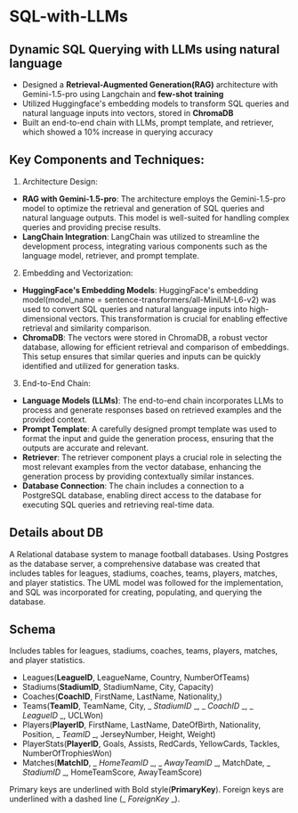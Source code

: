 # SQL-with-LLMs
## Dynamic SQL Querying with LLMs using natural language

- Designed a **Retrieval-Augmented Generation(RAG)** architecture with Gemini-1.5-pro using Langchain and **few-shot training**
- Utilized Huggingface's embedding models to transform SQL queries and natural language inputs into vectors, stored in **ChromaDB**
- Built an end-to-end chain with LLMs, prompt template, and retriever, which showed a 10% increase in querying accuracy

## Key Components and Techniques:

1. Architecture Design:

- **RAG with Gemini-1.5-pro**: The architecture employs the Gemini-1.5-pro model to optimize the retrieval and generation of SQL queries and natural language outputs. This model is well-suited for handling complex queries and providing precise results.
- **LangChain Integration**: LangChain was utilized to streamline the development process, integrating various components such as the language model, retriever, and prompt template.

2. Embedding and Vectorization:

- **HuggingFace's Embedding Models**: HuggingFace's embedding model(model_name = sentence-transformers/all-MiniLM-L6-v2) was used to convert SQL queries and natural language inputs into high-dimensional vectors. This transformation is crucial for enabling effective retrieval and similarity comparison.
- **ChromaDB**: The vectors were stored in ChromaDB, a robust vector database, allowing for efficient retrieval and comparison of embeddings. This setup ensures that similar queries and inputs can be quickly identified and utilized for generation tasks.

3. End-to-End Chain:

- **Language Models (LLMs)**: The end-to-end chain incorporates LLMs to process and generate responses based on retrieved examples and the provided context.
- **Prompt Template**: A carefully designed prompt template was used to format the input and guide the generation process, ensuring that the outputs are accurate and relevant.
- **Retriever**: The retriever component plays a crucial role in selecting the most relevant examples from the vector database, enhancing the generation process by providing contextually similar instances.
- **Database Connection**: The chain includes a connection to a PostgreSQL database, enabling direct access to the database for executing SQL queries and retrieving real-time data.

## Details about DB
A Relational database system to manage football databases. Using Postgres as the database server, a comprehensive database was created that includes tables for leagues, stadiums, coaches, teams, players, matches, and player statistics. The UML model was followed for the implementation, and SQL was incorporated for creating, populating, and querying the database.

## Schema
Includes tables for leagues, stadiums, coaches, teams, players, matches, and player statistics.
- Leagues(__LeagueID__, LeagueName, Country, NumberOfTeams)
- Stadiums(__StadiumID__, StadiumName, City, Capacity)
- Coaches(__CoachID__, FirstName, LastName, Nationality,)
- Teams(__TeamID__, TeamName, City, _ _StadiumID_ _, _ _CoachID_ _, _ _LeagueID_
_, UCLWon)
- Players(__PlayerID__, FirstName, LastName, DateOfBirth, Nationality, Position, _
_TeamID_ _, JerseyNumber, Height, Weight)
- PlayerStats(__PlayerID__, Goals, Assists, RedCards, YellowCards, Tackles,
NumberOfTrophiesWon)
- Matches(__MatchID__, _ _HomeTeamID_ _, _ _AwayTeamID_ _, MatchDate, _
_StadiumID_ _, HomeTeamScore, AwayTeamScore)

Primary keys are underlined with Bold style(__PrimaryKey__). Foreign keys are underlined with a dashed line (_ _ForeignKey_ _).
